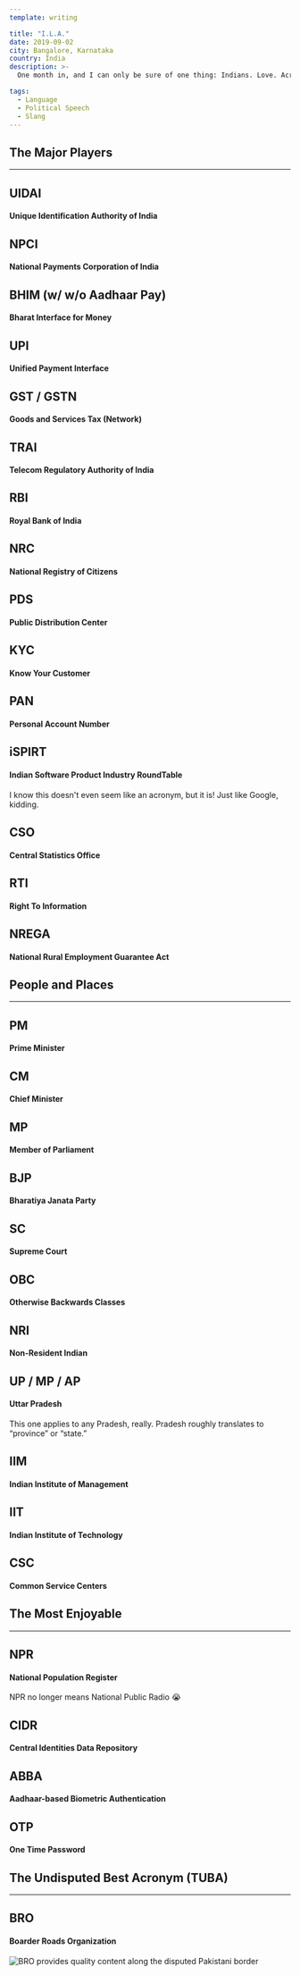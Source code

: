 ```yaml
---
template: writing

title: "I.L.A."
date: 2019-09-02
city: Bangalore, Karnataka
country: India
description: >-
  One month in, and I can only be sure of one thing: Indians. Love. Acronyms. Acronyms are ubiquitous here, even English text slang! So rather than just sit here and SMH, I decided I'd make a cheat sheet for you and me both.

tags:
  - Language
  - Political Speech
  - Slang
---
```


## **The Major Players**

---

## UIDAI

#### Unique Identification Authority of India

## NPCI

#### National Payments Corporation of India

## BHIM (w/ w/o Aadhaar Pay)

#### Bharat Interface for Money

## UPI

#### Unified Payment Interface

## GST / GSTN

#### Goods and Services Tax (Network)

## TRAI

#### Telecom Regulatory Authority of India

## RBI

#### Royal Bank of India

## NRC

#### National Registry of Citizens

## PDS

#### Public Distribution Center

## KYC

#### Know Your Customer

## PAN

#### Personal Account Number

## iSPIRT

#### Indian Software Product Industry RoundTable

I know this doesn't even seem like an acronym, but it is! Just like Google, kidding.

## CSO

#### Central Statistics Office

## RTI

#### Right To Information

## NREGA

#### National Rural Employment Guarantee Act 

## **People and Places**

---

## PM

#### Prime Minister

## CM

#### Chief Minister

## MP

#### Member of Parliament

## BJP

#### Bharatiya Janata Party

## SC

#### Supreme Court

## OBC

#### Otherwise Backwards Classes

## NRI

#### Non-Resident Indian

## UP / MP / AP

#### Uttar Pradesh

This one applies to any Pradesh, really. Pradesh roughly translates to “province” or “state.”

## IIM

#### Indian Institute of Management

## IIT

#### Indian Institute of Technology

## CSC

#### Common Service Centers

## **The Most Enjoyable**

---

## NPR

#### National Population Register

NPR no longer means National Public Radio 😭

## CIDR

#### Central Identities Data Repository

## ABBA

#### Aadhaar-based Biometric Authentication

## OTP

#### One Time Password

## **The Undisputed Best Acronym (TUBA)**

---

## BRO

#### Boarder Roads Organization

![BRO provides quality content along the disputed Pakistani border](../images/bro.jpg)
